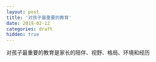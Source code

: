 ```yaml
---
layout: post
title: '对孩子最重要的教育'
date: 2019-02-12
categories: draft
hidden: true
---
```


对孩子最重要的教育是家长的陪伴、视野、格局、环境和经历
